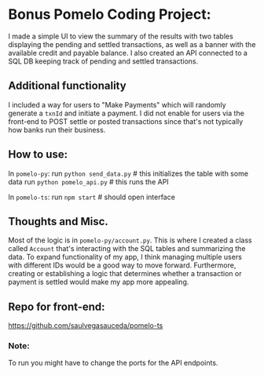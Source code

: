 # Bonus Pomelo Coding Project:

I made a simple UI to view the summary of the results with two tables displaying the pending and settled transactions, as well as a banner with the available credit and payable balance. I also created an API connected to a SQL DB keeping track of pending and settled transactions.

## Additional functionality
I included a way for users to "Make Payments" which will randomly generate a `txnId` and initiate a payment. I did not enable for users via the front-end to POST settle or posted transactions since that's not typically how banks run their business.

## How to use:
In `pomelo-py`:
    run `python send_data.py` # this initializes the table with some data
    run `python pomelo_api.py` # this runs the API

In `pomelo-ts`:
    run `npm start` # should open interface

## Thoughts and Misc.
Most of the logic is in `pomelo-py/account.py`. This is where I created a class called `Account` that's interacting with the SQL tables and summarizing the data. To expand functionality of my app, I think managing multiple users with different IDs would be a good way to move forward. Furthermore, creating or establishing a logic that determines whether a transaction or payment is settled would make my app more appealing.

## Repo for front-end:
https://github.com/saulvegasauceda/pomelo-ts

### Note:
To run you might have to change the ports for the API endpoints.
